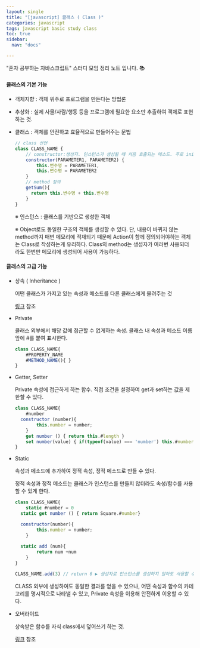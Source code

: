 ```yaml
---
layout: single
title: "[javascript] 클래스 ( Class )"
categories: javascript
tags: javascript basic study class
toc: true
sidebar:
  nav: "docs"

---
```


"혼자 공부하는 자바스크립트" 스터디 모임 정리 노트 입니다. 📚



#### 클래스의 기본 기능

- 객체지향 : 객체 위주로 프로그램을 만든다는 방법론

- 추상화 : 실제 사물/사람/행동 등을 프로그램에 필요한 요소만 추출하여 객체로 표현하는 것.

- 클래스 : 객체를 안전하고 효율적으로 만들어주는 문법

  ```javascript
  // class 선언
  class CLASS_NAME {
      // constructor:생성자. 인스턴스가 생성될 때 처음 호출되는 메소드. 주로 initialize를 담당한다.
      constructor(PARAMETER1, PARAMETER2) {
          this.변수명 = PARAMETER1,
          this.변수명 = PARAMETER2
      }
      // method 정의 
      getSum(){ 
  	    return this.변수명 + this.변수명
      }
  }
  ```

  ※ 인스턴스 : 클래스를 기반으로 생성한 객체

  ※ Object로도 동일한 구조의 객체를 생성할 수 있다. 단, 내용이 바뀌지 않는 method까지 매번 메모리에 적재되기 때문에 Action이 함께 정의되어야하는 객체는 Class로 작성하는게 유리하다. Class의 method는 생성자가 여러번 사용되더라도 한번만 메모리에 생성되어 사용이 가능하다.

  

  

#### 클래스의 고급 기능

- 상속 ( Inheritance )

  어떤 클래스가 가지고 있는 속성과 메소드를 다른 클래스에게 물려주는 것 

  [링크](javascript/JS02) 참조 

  

- Private 

  클래스 외부에서 해당 값에 접근할 수 없게하는 속성. 클래스 내 속성과 메소드 이름 앞에 #를 붙여 표시한다.

  ```javascript
  class CLASS_NAME{
      #PROPERTY_NAME
      #METHOD_NAME(){ }
  }
  ```

  

- Getter, Setter

  Private 속성에 접근하게 하는 함수. 직접 조건을 설정하여 get과 set하는 값을 제한할 수 있다.

  ```javascript
  class CLASS_NAME{
      #number
  	constructor (number){
          this.number = number;
      }
      get number () { return this.#length }
      set number(value) { if(typeof(value) === 'number') this.#number = value }
  }
  ```

  

- Static

  속성과 메소드에 추가하여 정적 속성, 정적 메소드로 만들 수 있다.

  정적 속성과 정적 메소드는 클래스가 인스턴스를 만들지 않더라도 속성/함수를 사용할 수 있게 한다.

  ```javascript
  class CLASS_NAME{
      static #number = 0
  	static get number () { return Square.#number}
  
  	constructor(number){
          this.number = number;
      }
      
  	static add (num){
          return num +num
      }
  }
  
  CLASS_NAME.add(3)	// return 6 ▶ 생성자로 인스턴스를 생성하지 않아도 사용할 수 있다 ! 
  ```

  CLASS 외부에 생성하여도 동일한 결과를 얻을 수 있으나, 어떤 속성과 함수의 카테고리를 명시적으로 나타낼 수 있고, Private 속성을 이용해 안전하게 이용할 수 있다.

  

- 오버라이드

  상속받은 함수를 자식 class에서 덮어쓰기 하는 것.

  [링크](javascript/JS02) 참조 
  
